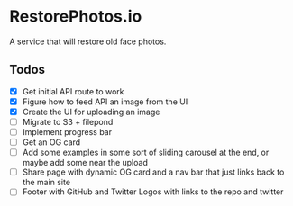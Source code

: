 # RestorePhotos.io

A service that will restore old face photos.

## Todos

- [x] Get initial API route to work
- [x] Figure how to feed API an image from the UI
- [x] Create the UI for uploading an image
- [ ] Migrate to S3 + filepond
- [ ] Implement progress bar
- [ ] Get an OG card
- [ ] Add some examples in some sort of sliding carousel at the end, or maybe add some near the upload
- [ ] Share page with dynamic OG card and a nav bar that just links back to the main site
- [ ] Footer with GitHub and Twitter Logos with links to the repo and twitter
